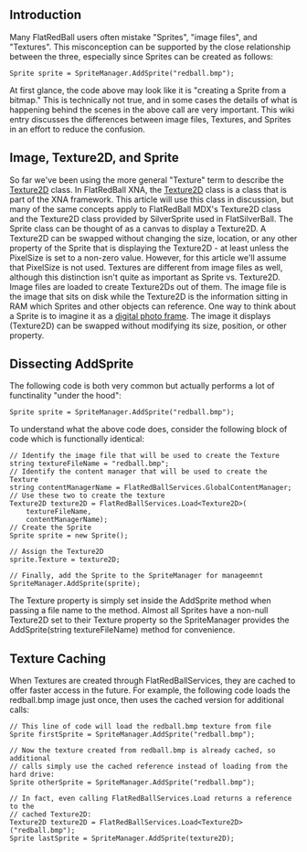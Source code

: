 ## Introduction

Many FlatRedBall users often mistake "Sprites", "image files", and "Textures". This misconception can be supported by the close relationship between the three, especially since Sprites can be created as follows:

    Sprite sprite = SpriteManager.AddSprite("redball.bmp");

At first glance, the code above may look like it is "creating a Sprite from a bitmap." This is technically not true, and in some cases the details of what is happening behind the scenes in the above call are very important. This wiki entry discusses the differences between image files, Textures, and Sprites in an effort to reduce the confusion.

## Image, Texture2D, and Sprite

So far we've been using the more general "Texture" term to describe the [Texture2D](/frb/docs/index.php?title=Microsoft.Xna.Framework.Graphics.Texture2D.md "Microsoft.Xna.Framework.Graphics.Texture2D") class. In FlatRedBall XNA, the [Texture2D](/frb/docs/index.php?title=Microsoft.Xna.Framework.Graphics.Texture2D.md "Microsoft.Xna.Framework.Graphics.Texture2D") class is a class that is part of the XNA framework. This article will use this class in discussion, but many of the same concepts apply to FlatRedBall MDX's Texture2D class and the Texture2D class provided by SilverSprite used in FlatSilverBall. The Sprite class can be thought of as a canvas to display a Texture2D. A Texture2D can be swapped without changing the size, location, or any other property of the Sprite that is displaying the Texture2D - at least unless the PixelSize is set to a non-zero value. However, for this article we'll assume that PixelSize is not used. Textures are different from image files as well, although this distinction isn't quite as important as Sprite vs. Texture2D. Image files are loaded to create Texture2Ds out of them. The image file is the image that sits on disk while the Texture2D is the information sitting in RAM which Sprites and other objects can reference. One way to think about a Sprite is to imagine it as a [digital photo frame](http://en.wikipedia.org/wiki/Digital_photo_frame). The image it displays (Texture2D) can be swapped without modifying its size, position, or other property.

## Dissecting AddSprite

The following code is both very common but actually performs a lot of functinality "under the hood":

    Sprite sprite = SpriteManager.AddSprite("redball.bmp");

To understand what the above code does, consider the following block of code which is functionally identical:

    // Identify the image file that will be used to create the Texture
    string textureFileName = "redball.bmp";
    // Identify the content manager that will be used to create the Texture
    string contentManagerName = FlatRedBallServices.GlobalContentManager;
    // Use these two to create the texture
    Texture2D texture2D = FlatRedBallServices.Load<Texture2D>(
        textureFileName,
        contentManagerName);
    // Create the Sprite
    Sprite sprite = new Sprite();

    // Assign the Texture2D
    sprite.Texture = texture2D;

    // Finally, add the Sprite to the SpriteManager for manageemnt
    SpriteManager.AddSprite(sprite);

The Texture property is simply set inside the AddSprite method when passing a file name to the method. Almost all Sprites have a non-null Texture2D set to their Texture property so the SpriteManager provides the AddSprite(string textureFileName) method for convenience.

## Texture Caching

When Textures are created through FlatRedBallServices, they are cached to offer faster access in the future. For example, the following code loads the redball.bmp image just once, then uses the cached version for additional calls:

    // This line of code will load the redball.bmp texture from file
    Sprite firstSprite = SpriteManager.AddSprite("redball.bmp");

    // Now the texture created from redball.bmp is already cached, so additional
    // calls simply use the cached reference instead of loading from the hard drive:
    Sprite otherSprite = SpriteManager.AddSprite("redball.bmp");

    // In fact, even calling FlatRedBallServices.Load returns a reference to the 
    // cached Texture2D:
    Texture2D texture2D = FlatRedBallServices.Load<Texture2D>("redball.bmp");
    Sprite lastSprite = SpriteManager.AddSprite(texture2D);

## 
